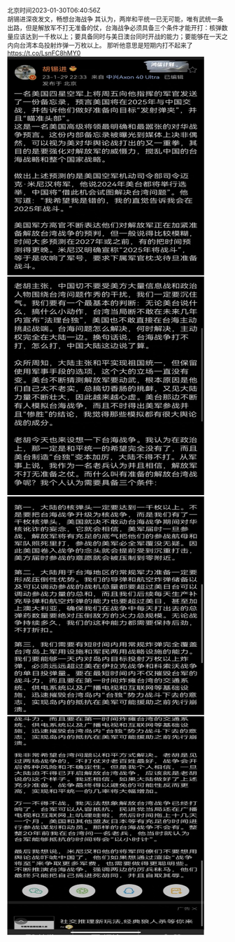 北京时间2023-01-30T06:40:56Z<br>胡锡进深夜发文，畅想台海战争
其认为，两岸和平统一已无可能，唯有武统一条出路，但是解放军不打无准备的仗，台海战争必须具备三个条件才能开打：核弹数量应该达到一千枚以上；要具备同时与美日澳台同时开战的能力；要能够在一天之内向台湾本岛投射炸弹一万枚以上。
那听他意思是短期内打不起来了 https://t.co/LsnFC8hMY0<br><img src='/temp/image/2023/y-Month-1/1619827963721297921_0.jpg' width='450' height='500'><img src='/temp/image/2023/y-Month-1/1619827963721297921_1.jpg' width='450' height='500'><img src='/temp/image/2023/y-Month-1/1619827963721297921_2.jpg' width='450' height='500'><img src='/temp/image/2023/y-Month-1/1619827963721297921_3.jpg' width='450' height='500'><br><br>